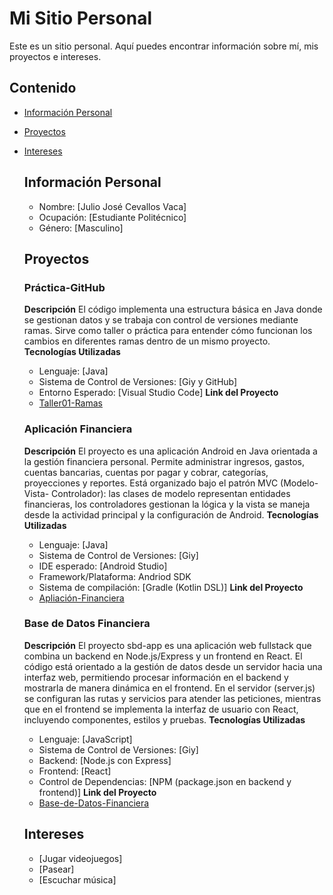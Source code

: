 # Mi Sitio Personal

Este es un sitio personal. Aquí puedes encontrar información sobre mí, mis proyectos e intereses.

## Contenido

* [Información Personal](#información-personal)
* [Proyectos](#proyectos)
* [Intereses](#intereses)

  ## Información Personal
  * Nombre: [Julio José Cevallos Vaca]
  * Ocupación: [Estudiante Politécnico]
  * Género: [Masculino]
 
  ## Proyectos
    ### Práctica-GitHub
    **Descripción**
    El código implementa una estructura básica en Java donde se gestionan datos y se trabaja con control de versiones mediante ramas.          Sirve como taller o práctica para entender cómo funcionan los cambios en diferentes ramas dentro de un mismo proyecto.
    **Tecnologías Utilizadas**
    * Lenguaje: [Java]
    * Sistema de Control de Versiones: [Giy y GitHub]
    * Entorno Esperado: [Visual Studio Code]
    **Link del Proyecto**
    * [Taller01-Ramas](https://github.com/Julio-Cevallos/Taller01-Ramas)

    ### Aplicación Financiera
    **Descripción**
    El proyecto es una aplicación Android en Java orientada a la gestión financiera personal. Permite administrar ingresos, gastos,            cuentas bancarias, cuentas por pagar y cobrar, categorías, proyecciones y reportes. Está organizado bajo el patrón MVC (Modelo-Vista-      Controlador): las clases de modelo representan entidades financieras, los controladores gestionan la lógica y la vista se maneja desde     la actividad principal y la configuración de Android.
    **Tecnologías Utilizadas**
    * Lenguaje: [Java]
    * Sistema de Control de Versiones: [Giy]
    * IDE esperado: [Android Studio]
    * Framework/Plataforma: Andriod SDK
    * Sistema de compilación: [Gradle (Kotlin DSL)]
    **Link del Proyecto**
    * [Apliación-Financiera](https://github.com/Julio-Cevallos/Aplicacion-Financiera)

    ### Base de Datos Financiera
    **Descripción**
    El proyecto sbd-app es una aplicación web fullstack que combina un backend en Node.js/Express y un frontend en React. El código está       orientado a la gestión de datos desde un servidor hacia una interfaz web, permitiendo procesar información en el backend y mostrarla       de manera dinámica en el frontend. En el servidor (server.js) se configuran las rutas y servicios para atender las peticiones,             mientras que en el frontend se implementa la interfaz de usuario con React, incluyendo componentes, estilos y pruebas.
    **Tecnologías Utilizadas**
    * Lenguaje: [JavaScript]
    * Sistema de Control de Versiones: [Giy]
    * Backend: [Node.js con Express]
    * Frontend: [React]
    * Control de Dependencias: [NPM (package.json en backend y frontend)]
    **Link del Proyecto**
    * [Base-de-Datos-Financiera](https://github.com/Julio-Cevallos/Base-de-Datos-Financiera)
  
  ## Intereses
  * [Jugar videojuegos]
  * [Pasear]
  * [Escuchar música]
  
